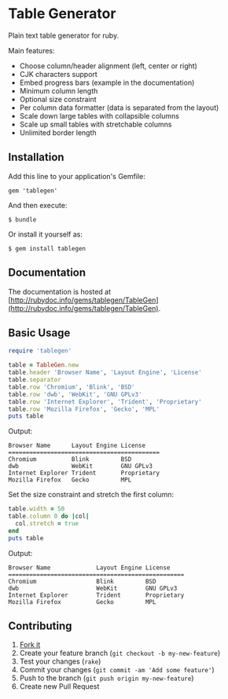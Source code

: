 # Table Generator

Plain text table generator for ruby.

Main features:

- Choose column/header alignment (left, center or right)
- CJK characters support
- Embed progress bars (example in the documentation)
- Minimum column length
- Optional size constraint
- Per column data formatter (data is separated from the layout)
- Scale down large tables with collapsible columns
- Scale up small tables with stretchable columns
- Unlimited border length

## Installation

Add this line to your application's Gemfile:

    gem 'tablegen'

And then execute:

    $ bundle

Or install it yourself as:

    $ gem install tablegen

## Documentation

The documentation is hosted at
[http://rubydoc.info/gems/tablegen/TableGen](http://rubydoc.info/gems/tablegen/TableGen).

## Basic Usage

```ruby
require 'tablegen'

table = TableGen.new
table.header 'Browser Name', 'Layout Engine', 'License'
table.separator
table.row 'Chromium', 'Blink', 'BSD'
table.row 'dwb', 'WebKit', 'GNU GPLv3'
table.row 'Internet Explorer', 'Trident', 'Proprietary'
table.row 'Mozilla Firefox', 'Gecko', 'MPL'
puts table
```

Output:

```text
Browser Name      Layout Engine License
===========================================
Chromium          Blink         BSD
dwb               WebKit        GNU GPLv3
Internet Explorer Trident       Proprietary
Mozilla Firefox   Gecko         MPL
```

Set the size constraint and stretch the first column:

```ruby
table.width = 50
table.column 0 do |col|
  col.stretch = true
end
puts table
```

Output:

```text
Browser Name             Layout Engine License
==================================================
Chromium                 Blink         BSD
dwb                      WebKit        GNU GPLv3
Internet Explorer        Trident       Proprietary
Mozilla Firefox          Gecko         MPL
```

## Contributing

1. [Fork it](https://github.com/cfi30/TableGen/fork)
2. Create your feature branch (`git checkout -b my-new-feature`)
3. Test your changes (`rake`)
4. Commit your changes (`git commit -am 'Add some feature'`)
5. Push to the branch (`git push origin my-new-feature`)
6. Create new Pull Request
